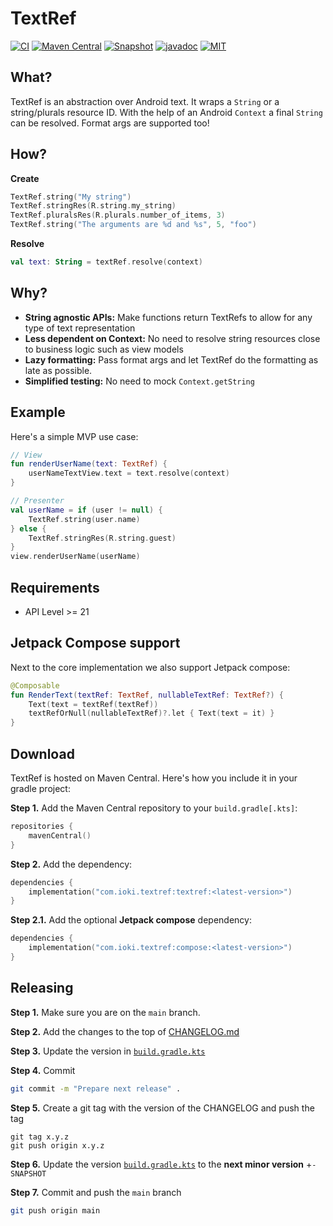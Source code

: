 # TextRef

[![CI](https://github.com/ioki-mobility/TextRef/actions/workflows/test-lib.yml/badge.svg)](https://github.com/ioki-mobility/TextRef/actions/workflows/test-lib.yml)
[![Maven Central](https://img.shields.io/maven-central/v/com.ioki.textref/textref?labelColor=%2324292E&color=%233246c8)](https://central.sonatype.com/namespace/com.ioki.textref)
[![Snapshot](https://img.shields.io/nexus/s/com.ioki.textref/textref?labelColor=%2324292E&color=%234f78ff&server=https://s01.oss.sonatype.org)](https://s01.oss.sonatype.org/content/repositories/snapshots/com/ioki/textref/)
[![javadoc](https://javadoc.io/badge2/com.ioki.textref/textref/javadoc.svg?labelColor=%2324292E&color=%236eaaff)](https://javadoc.io/doc/com.ioki.textref) 
[![MIT](https://img.shields.io/badge/license-MIT-blue.svg?labelColor=%2324292E&color=%23d11064)](https://github.com/ioki-mobility/TextRef/blob/master/LICENSE.md)

## What?

TextRef is an abstraction over Android text. It wraps a `String` or a string/plurals resource ID.
With the help of an Android `Context` a final `String` can be resolved. Format args are supported too!

## How?

**Create**
```kotlin
TextRef.string("My string")
TextRef.stringRes(R.string.my_string)
TextRef.pluralsRes(R.plurals.number_of_items, 3)
TextRef.string("The arguments are %d and %s", 5, "foo")
```

**Resolve**
```kotlin
val text: String = textRef.resolve(context)
```

## Why?

* **String agnostic APIs:** Make functions return TextRefs to allow for any type of text representation
* **Less dependent on Context:** No need to resolve string resources close to business logic such as view models
* **Lazy formatting:** Pass format args and let TextRef do the formatting as late as possible.
* **Simplified testing:** No need to mock `Context.getString`

## Example

Here's a simple MVP use case:

```kotlin
// View
fun renderUserName(text: TextRef) {
    userNameTextView.text = text.resolve(context)
}

// Presenter
val userName = if (user != null) {
    TextRef.string(user.name)
} else {
    TextRef.stringRes(R.string.guest)
}
view.renderUserName(userName)
```

## Requirements

* API Level >= 21

## Jetpack Compose support

Next to the core implementation we also support Jetpack compose:

```kotlin
@Composable
fun RenderText(textRef: TextRef, nullableTextRef: TextRef?) {
    Text(text = textRef(textRef))
    textRefOrNull(nullableTextRef)?.let { Text(text = it) }
}
```

## Download

TextRef is hosted on Maven Central. Here's how you include it in your gradle project:

**Step 1.** Add the Maven Central repository to your `build.gradle[.kts]`:

```kotlin
repositories {
    mavenCentral()
}
```

**Step 2.** Add the dependency:

```kotlin
dependencies {
    implementation("com.ioki.textref:textref:<latest-version>")
}
```

**Step 2.1.** Add the optional **Jetpack compose** dependency:

```kotlin
dependencies {
    implementation("com.ioki.textref:compose:<latest-version>")
}
```

## Releasing

**Step 1.** Make sure you are on the `main` branch.

**Step 2.** Add the changes to the top of [CHANGELOG.md](CHANGELOG.md)

**Step 3.** Update the version in [`build.gradle.kts`](build.gradle.kts)

**Step 4.** Commit

```bash
git commit -m "Prepare next release" .
```

**Step 5.** Create a git tag with the version of the CHANGELOG and push the tag

```
git tag x.y.z
git push origin x.y.z
```

**Step 6.** Update the version [`build.gradle.kts`](build.gradle.kts) to the **next minor version** +`-SNAPSHOT`

**Step 7.** Commit and push the `main` branch

```bash
git push origin main
```
